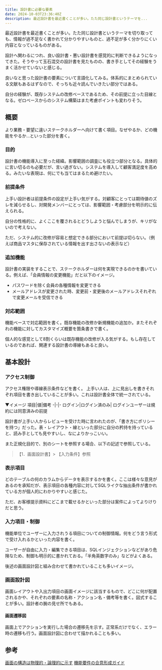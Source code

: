 ```yaml
---
title: 設計書に必要な要素
date: 2024-10-03T23:36:40Z
description: 最近設計書を最近書くことが多い。たた同じ設計書というテーマを...
---
```


最近設計書を最近書くことが多い。たた同じ設計書というテーマを切り取っても、情報が過不足なく書かれて分かりやすいものと、過不足が多く分かりにくい内容となっているものがある。

設計へ関わるにつれ、良い設計書・悪い設計書を感覚的に判断できるようになってきた。そうやって玉石混交の設計書を見たものの、書き手としてその経験をうまく活かせていないと感じる。


良いなと思った設計書の要素について言語化してみる。体系的にまとめられている文献もあるはずなので、そっちも近々読んでいきたい部分ではある。

自分の経験が、既存システムの改修ベースであるため、その前提に立った目線となる。ゼロベースからのシステム構築はまた考慮ポイントも変わりそう。


## 概要
より業務・要望に違いステークホルダーへ向けて書く項目。なぜやるか、どの機能をやるか…といった部分を書く。
### 目的
設計書の機能導入に至った経緯。影響範囲の調査にも役立つ部分となる。具体的に言い切るのも必要だが、言い過ぎない。システムを導入して顧客満足度を高める。みたいな表現は、何にでも当てはまるため避けたい。

### 前提条件
上手い設計者は前提条件の設定が上手い気がする。対顧客にとっては期待値のズレを減らせるし、対開発メンバーにとっては、影響範囲・考慮部分を明示的に伝えられる。

自分の性格的に、よくここを覆されるとどうしようと悩んでしまうが、キリがないので考えない。

ただ、システム的に改修が容易と想定できる部分において前提は切らない。（例えば商品マスタに保存されている情報を出す出さないの表示など）

### 追加機能
設計書の実装をすることで、ステークホルダーは何を実現できるのかを書いている。例えば、「会員情報の変更機能」だと以下のイメージ。
- パスワードを除く会員の各種情報を変更できる
- メールアドレスが変更された時、変更前・変更後のメールアドレスそれぞれで変更メールを受信できる

### 対応範囲
機能ベースで対応範囲を書く。既存機能の改修か新規機能の追加か。またそれぞれの機能に対してカスタマイズ概要を箇条書きで書く。

個人的な感覚として8割くらいは既存機能の改修が入る気がする。もし存在しているのであれば、関連する設計書の導線もあると良い。

## 基本設計
### アクセス制御
アクセス権限や導線表示条件などを書く。
上手い人は、上に見出しを書きそれぞれ項目を書き出していることが多い。これは設計書全体で統一されている。

▼イメージ
項目|値|備考
-|-|-
ログイン|ログイン済のみ| ログインユーザーは規約には同意済みの前提

設計書が上手い人からレビューを受けた時に言われたのが、「書き方にポリシーを持つ」だった。表・レイアウト・線といった部分に自分の矜持を持っていると、読み手としても見やすいし、なによりかっこいい。

また正規化目的で、別のシートを参照する場合、以下の記述で参照している。
> 【1．画面設計書】> 【入力条件】参照


### 表示項目
どのテーブルの何のカラムからデータを表示するかを書く。ここは様々な意見があるのを承知だが、表示項目の各種内容に対してSQLライクな抽出条件が書かれている方が個人的にわかりやすいと感じた。

ただ、お客様提示資料にどこまで載せるかといった部分は案件によってよりけりだと思う。

### 入力項目・制御
機能単位でユーザーに入力されうる項目についての制御情報。何をどう言う形式で受け入れるかといった内容を書く。

ユーザーが自由に入力・編集できる項目は、SQLインジェクションなどがあり危険なため、制御も明示的に書かれておる。「半角英数字のみ」などがよくある。

後述の画面設計図と組み合わせて書かれていることも多いイメージ。


### 画面設計図
画面レイアウトや入出力項目の画面イメージに該当するもので、どこに何が配置されるかや、それぞれの要素の名称・アクション名・備考等を書く。図式することが多い。設計者の腕の見せ所でもある。

#### 画面遷移図
画面上でアクションを実行した場合の遷移先を示す。正常系だけでなく、エラー時の遷移も行う。画面設計図に合わせて描かれることも多い。

## 参考
[画面の構造は物理的・論理的に示す](https://xtech.nikkei.com/it/article/COLUMN/20090108/322455/)
[機能要件の合意形成ガイド](https://www.ipa.go.jp/archive/files/000004517.pdf)
